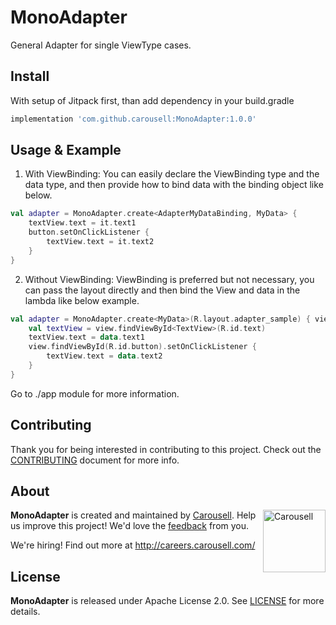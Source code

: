 # MonoAdapter

General Adapter for single ViewType cases.

## Install

With setup of Jitpack first, than add dependency in your build.gradle
```groovy
implementation 'com.github.carousell:MonoAdapter:1.0.0'
```

## Usage & Example
1. With ViewBinding: You can easily declare the ViewBinding type and the data type, and then provide how to bind data with the binding object like below.

```kotlin
val adapter = MonoAdapter.create<AdapterMyDataBinding, MyData> {
    textView.text = it.text1
    button.setOnClickListener {
        textView.text = it.text2
    }
}
```
2. Without ViewBinding: ViewBinding is preferred but not necessary, you can pass the layout directly and then bind the View and data in the lambda like below example.

```kotlin
val adapter = MonoAdapter.create<MyData>(R.layout.adapter_sample) { view, data ->
    val textView = view.findViewById<TextView>(R.id.text)
    textView.text = data.text1
    view.findViewById(R.id.button).setOnClickListener {
        textView.text = data.text2
    }
}
```
Go to ./app module for more information.


## Contributing

Thank you for being interested in contributing to this project. Check out the [CONTRIBUTING](https://github.com/carousell/MonoAdapter/blob/master/CONTRIBUTING.md) document for more info.

## About

<a href="https://github.com/carousell/" target="_blank"><img src="https://avatars2.githubusercontent.com/u/3833591" width="100px" alt="Carousell" align="right"/></a>

**MonoAdapter** is created and maintained by [Carousell](https://carousell.com/). Help us improve this project! We'd love the [feedback](https://github.com/carousell/MonoAdapter/issues) from you.

We're hiring! Find out more at <http://careers.carousell.com/>

## License

**MonoAdapter** is released under Apache License 2.0.
See [LICENSE](https://github.com/carousell/MonoAdapter/blob/master/LICENSE) for more details.
